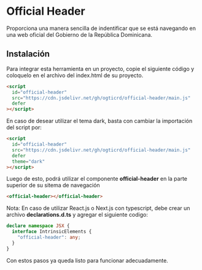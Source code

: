 # Official Header

Proporciona una manera sencilla de indentificar que se está navegando en una web oficial del Gobierno de la República Dominicana.

## Instalación

Para integrar esta herramienta en un proyecto, copie el siguiente código y coloquelo en el archivo del index.html de su proyecto.

```html
<script
  id="official-header"
  src="https://cdn.jsdelivr.net/gh/ogticrd/official-header/main.js"
  defer
></script>
```

En caso de desear utilizar el tema dark, basta con cambiar la importación del script por:

```html
<script
  id="official-header"
  src="https://cdn.jsdelivr.net/gh/ogticrd/official-header/main.js"
  defer
  theme="dark"
></script>
```

Luego de esto, podrá utilizar el componente **official-header** en la parte superior de su sitema de navegación

```html
<official-header></official-header>
```

Nota: En caso de utilizar React.js o Next.js con typescript, debe crear un archivo **declarations.d.ts** y agregar el siguiente codigo:

```typescript
declare namespace JSX {
  interface IntrinsicElements {
    "official-header": any;
  }
}
```

Con estos pasos ya queda listo para funcionar adecuadamente.
